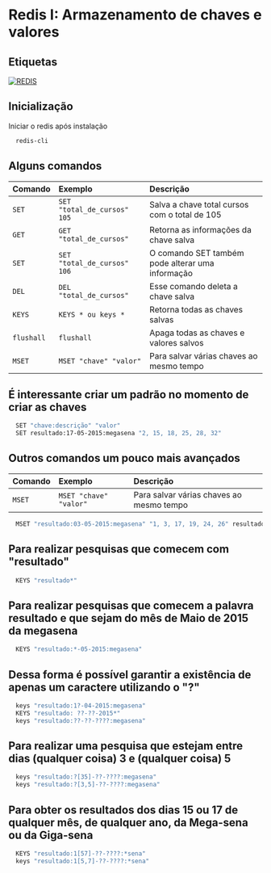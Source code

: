 # Redis I: Armazenamento de chaves e valores

## Etiquetas

[![REDIS](https://img.shields.io/badge/License-redis-red.svg)](https://redis.io/)

## Inicialização

Iniciar o redis após instalação

```bash
  redis-cli
```

## Alguns comandos

| Comando     | Exemplo                       | Descrição                                         |
| :---------- | :---------------------------- | :------------------------------------------------ |
| `SET`       | `SET "total_de_cursos" 105`   | Salva a chave total cursos com o total de 105     |
| `GET`       | `GET "total_de_cursos"`       | Retorna as informações da chave salva             |
| `SET`       | `SET "total_de_cursos" 106`   | O comando SET também pode alterar uma informação  |
| `DEL`       | `DEL "total_de_cursos"`       | Esse comando deleta a chave salva                 |
| `KEYS`      | `KEYS * ou keys *`            | Retorna todas as chaves salvas                    |
| `flushall ` | `flushall`                    | Apaga todas as chaves e valores salvos            |
| `MSET `     | `MSET "chave" "valor"`        | Para salvar várias chaves ao mesmo tempo          |


## É interessante criar um padrão no momento de criar as chaves

```bash
  SET "chave:descrição" "valor"
  SET resultado:17-05-2015:megasena "2, 15, 18, 25, 28, 32"
```

## Outros comandos um pouco mais avançados

| Comando     | Exemplo                       | Descrição                                         |
| :---------- | :---------------------------- | :------------------------------------------------ |
| `MSET `     | `MSET "chave" "valor"`        | Para salvar várias chaves ao mesmo tempo          |

```bash
  MSET "resultado:03-05-2015:megasena" "1, 3, 17, 19, 24, 26" resultado:22-04-2015:megasena "15, 18, 20, 32, 37, 41" resultado:15-04-2015:megasena "10, 15, 18, 22, 35, 43"
```

## Para realizar pesquisas que comecem com "resultado"

```bash
  KEYS "resultado*"
```

## Para realizar pesquisas que comecem a palavra resultado e que sejam do mês de Maio de 2015 da megasena

```bash
  KEYS "resultado:*-05-2015:megasena"
```

## Dessa forma é possível garantir a existência de apenas um caractere utilizando o "?"

```bash
  keys "resultado:1?-04-2015:megasena"
  KEYS "resultado: ??-??-2015*"
  keys "resultado:??-??-????:megasena"
```

## Para realizar uma pesquisa que estejam entre dias (qualquer coisa) 3 e (qualquer coisa) 5

```bash
  keys "resultado:?[35]-??-????:megasena"
  keys "resultado:?[3,5]-??-????:megasena"
```

## Para obter os resultados dos dias 15 ou 17 de qualquer mês, de qualquer ano, da Mega-sena ou da Giga-sena

```bash
  KEYS "resultado:1[57]-??-????:*sena"
  keys "resultado:1[5,7]-??-????:*sena"
```